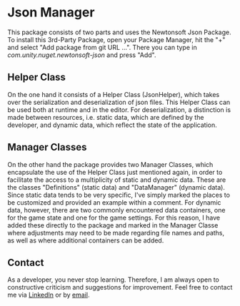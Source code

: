 # Json Manager 
This package consists of two parts and uses the Newtonsoft Json Package. To install this 3rd-Party Package, open your Package Manager, hit the "+" and select "Add package from git URL ...". There you can type in *com.unity.nuget.newtonsoft-json* and press "Add".

## Helper Class
On the one hand it consists of a Helper Class (JsonHelper), which takes over the serialization and deserialization of json files. This Helper Class can be used both at runtime and in the editor. For deserialization, a distinction is made between resources, i.e. static data, which are defined by the developer, and dynamic data, which reflect the state of the application.

## Manager Classes
On the other hand the package provides two Manager Classes, which encapsulate the use of the Helper Class just mentioned again, in order to facilitate the access to a multiplicity of static and dynamic data. These are the classes "Definitions" (static data) and "DataManager" (dynamic data). Since static data tends to be very specific, I've simply marked the places to be customized and provided an example within a comment. For dynamic data, however, there are two commonly encountered data containers, one for the game state and one for the game settings. For this reason, I have added these directly to the package and marked in the Manager Classe where adjustments may need to be made regarding file names and paths, as well as where additional containers can be added.

## Contact
As a developer, you never stop learning. Therefore, I am always open to constructive criticism and suggestions for improvement. Feel free to contact me via [LinkedIn](https://www.linkedin.com/in/christian-h%C3%B6rath-0ba068201/) or by [email](mailto:hoerath.christian@gmail.com).
